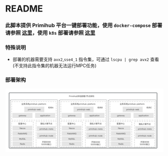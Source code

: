 # README

### 此脚本提供 Primihub 平台一键部署功能，使用 `docker-compose` 部署请参照 [这里](https://github.com/primihub/primihub/deploy/docker-deploy/README.md)，使用 `k8s` 部署请参照 [这里](./k8s-deploy/README.md)

### 特殊说明

* 部署的机器需要支持 `avx2`,`sse4_1` 指令集，可通过 `lscpu | grep avx2` 查看(不支持此指令集的机器无法运行MPC任务)

### 部署架构

![PrimiHub](./k8s-deploy/primihub.jpg)